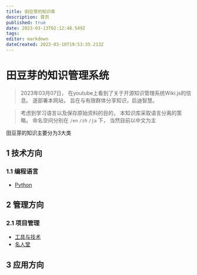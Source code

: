 ```yaml
---
title: 田豆芽的知识库
description: 首页
published: true
date: 2023-03-13T02:12:48.549Z
tags: 
editor: markdown
dateCreated: 2023-03-10T19:53:35.213Z
---
```


# 田豆芽的知识管理系统

> 2023年03月07日， 在youtube上看到了关于开源知识管理系统Wiki.js的信息。 遂部署本网站， 旨在与有限群体分享知识，启迪智慧。

> 考虑到学习语言以及保存原始资料的目的， 本知识库采取语言分离的策略。 命名空间分别在 `/en` `/zh` `/ja` 下， 当然目前以中文为主 


田豆芽的知识主要分为3大类

## 1 技术方向
### 1.1 编程语言
- [Python](/开发技术/python)

## 2 管理方向

### 2.1 项目管理
- [工具与技术](/项目管理/工具与技术)
- [名人堂](/项目管理/名人堂)
## 3 应用方向


    